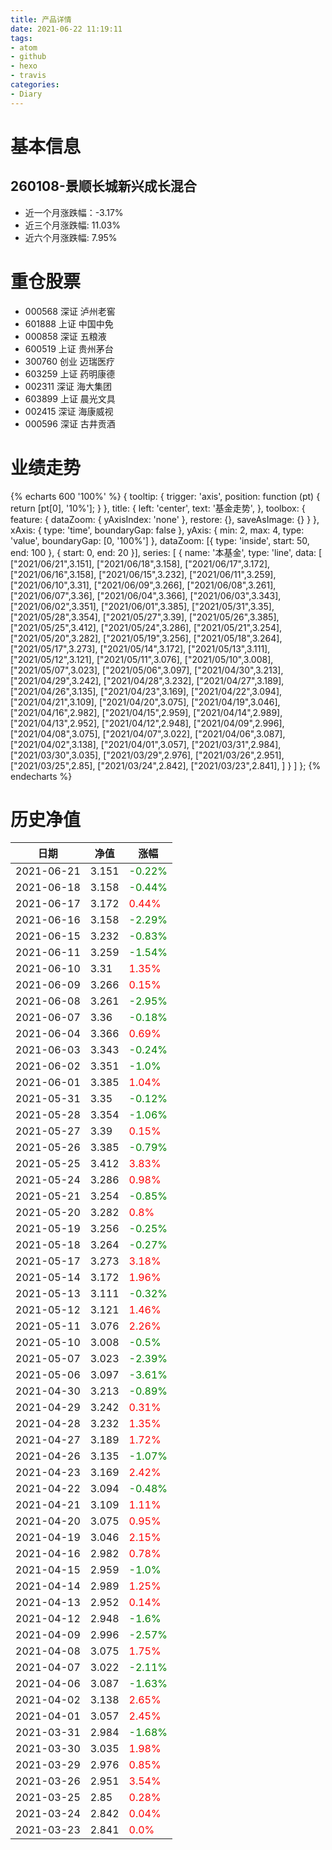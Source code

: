 ```yaml
---
title: 产品详情
date: 2021-06-22 11:19:11
tags:
- atom
- github
- hexo
- travis
categories:
- Diary
---
```


# 基本信息
## 260108-景顺长城新兴成长混合
- 近一个月涨跌幅：-3.17%
- 近三个月涨跌幅: 11.03%
- 近六个月涨跌幅: 7.95%

# 重仓股票
- 000568 深证 泸州老窖
- 601888 上证 中国中免
- 000858 深证 五粮液
- 600519 上证 贵州茅台
- 300760 创业 迈瑞医疗
- 603259 上证 药明康德
- 002311 深证 海大集团
- 603899 上证 晨光文具
- 002415 深证 海康威视
- 000596 深证 古井贡酒
# 业绩走势

{% echarts 600 '100%' %}
{
  tooltip: {
        trigger: 'axis',
        position: function (pt) {
            return [pt[0], '10%'];
        }
    },
    title: {
        left: 'center',
        text: '基金走势',
    },
    toolbox: {
        feature: {
            dataZoom: {
                yAxisIndex: 'none'
            },
            restore: {},
            saveAsImage: {}
        }
    },
    xAxis: {
        type: 'time',
        boundaryGap: false
    },
    yAxis: {
        min: 2,
        max: 4,
        type: 'value',
        boundaryGap: [0, '100%']
    },
    dataZoom: [{
        type: 'inside',
        start: 50,
        end: 100
    }, {
        start: 0,
        end: 20
    }],
    series: [
        {
            name: '本基金',
            type: 'line',
            data: [
["2021/06/21",3.151],
["2021/06/18",3.158],
["2021/06/17",3.172],
["2021/06/16",3.158],
["2021/06/15",3.232],
["2021/06/11",3.259],
["2021/06/10",3.31],
["2021/06/09",3.266],
["2021/06/08",3.261],
["2021/06/07",3.36],
["2021/06/04",3.366],
["2021/06/03",3.343],
["2021/06/02",3.351],
["2021/06/01",3.385],
["2021/05/31",3.35],
["2021/05/28",3.354],
["2021/05/27",3.39],
["2021/05/26",3.385],
["2021/05/25",3.412],
["2021/05/24",3.286],
["2021/05/21",3.254],
["2021/05/20",3.282],
["2021/05/19",3.256],
["2021/05/18",3.264],
["2021/05/17",3.273],
["2021/05/14",3.172],
["2021/05/13",3.111],
["2021/05/12",3.121],
["2021/05/11",3.076],
["2021/05/10",3.008],
["2021/05/07",3.023],
["2021/05/06",3.097],
["2021/04/30",3.213],
["2021/04/29",3.242],
["2021/04/28",3.232],
["2021/04/27",3.189],
["2021/04/26",3.135],
["2021/04/23",3.169],
["2021/04/22",3.094],
["2021/04/21",3.109],
["2021/04/20",3.075],
["2021/04/19",3.046],
["2021/04/16",2.982],
["2021/04/15",2.959],
["2021/04/14",2.989],
["2021/04/13",2.952],
["2021/04/12",2.948],
["2021/04/09",2.996],
["2021/04/08",3.075],
["2021/04/07",3.022],
["2021/04/06",3.087],
["2021/04/02",3.138],
["2021/04/01",3.057],
["2021/03/31",2.984],
["2021/03/30",3.035],
["2021/03/29",2.976],
["2021/03/26",2.951],
["2021/03/25",2.85],
["2021/03/24",2.842],
["2021/03/23",2.841],
]
        }
    ]
};
{% endecharts %}

# 历史净值

| 日期 | 净值 | 涨幅 |
| --- | --- | --- |
|2021-06-21|3.151|<font color=green>-0.22%</font>|
|2021-06-18|3.158|<font color=green>-0.44%</font>|
|2021-06-17|3.172|<font color=red>0.44%</font>|
|2021-06-16|3.158|<font color=green>-2.29%</font>|
|2021-06-15|3.232|<font color=green>-0.83%</font>|
|2021-06-11|3.259|<font color=green>-1.54%</font>|
|2021-06-10|3.31|<font color=red>1.35%</font>|
|2021-06-09|3.266|<font color=red>0.15%</font>|
|2021-06-08|3.261|<font color=green>-2.95%</font>|
|2021-06-07|3.36|<font color=green>-0.18%</font>|
|2021-06-04|3.366|<font color=red>0.69%</font>|
|2021-06-03|3.343|<font color=green>-0.24%</font>|
|2021-06-02|3.351|<font color=green>-1.0%</font>|
|2021-06-01|3.385|<font color=red>1.04%</font>|
|2021-05-31|3.35|<font color=green>-0.12%</font>|
|2021-05-28|3.354|<font color=green>-1.06%</font>|
|2021-05-27|3.39|<font color=red>0.15%</font>|
|2021-05-26|3.385|<font color=green>-0.79%</font>|
|2021-05-25|3.412|<font color=red>3.83%</font>|
|2021-05-24|3.286|<font color=red>0.98%</font>|
|2021-05-21|3.254|<font color=green>-0.85%</font>|
|2021-05-20|3.282|<font color=red>0.8%</font>|
|2021-05-19|3.256|<font color=green>-0.25%</font>|
|2021-05-18|3.264|<font color=green>-0.27%</font>|
|2021-05-17|3.273|<font color=red>3.18%</font>|
|2021-05-14|3.172|<font color=red>1.96%</font>|
|2021-05-13|3.111|<font color=green>-0.32%</font>|
|2021-05-12|3.121|<font color=red>1.46%</font>|
|2021-05-11|3.076|<font color=red>2.26%</font>|
|2021-05-10|3.008|<font color=green>-0.5%</font>|
|2021-05-07|3.023|<font color=green>-2.39%</font>|
|2021-05-06|3.097|<font color=green>-3.61%</font>|
|2021-04-30|3.213|<font color=green>-0.89%</font>|
|2021-04-29|3.242|<font color=red>0.31%</font>|
|2021-04-28|3.232|<font color=red>1.35%</font>|
|2021-04-27|3.189|<font color=red>1.72%</font>|
|2021-04-26|3.135|<font color=green>-1.07%</font>|
|2021-04-23|3.169|<font color=red>2.42%</font>|
|2021-04-22|3.094|<font color=green>-0.48%</font>|
|2021-04-21|3.109|<font color=red>1.11%</font>|
|2021-04-20|3.075|<font color=red>0.95%</font>|
|2021-04-19|3.046|<font color=red>2.15%</font>|
|2021-04-16|2.982|<font color=red>0.78%</font>|
|2021-04-15|2.959|<font color=green>-1.0%</font>|
|2021-04-14|2.989|<font color=red>1.25%</font>|
|2021-04-13|2.952|<font color=red>0.14%</font>|
|2021-04-12|2.948|<font color=green>-1.6%</font>|
|2021-04-09|2.996|<font color=green>-2.57%</font>|
|2021-04-08|3.075|<font color=red>1.75%</font>|
|2021-04-07|3.022|<font color=green>-2.11%</font>|
|2021-04-06|3.087|<font color=green>-1.63%</font>|
|2021-04-02|3.138|<font color=red>2.65%</font>|
|2021-04-01|3.057|<font color=red>2.45%</font>|
|2021-03-31|2.984|<font color=green>-1.68%</font>|
|2021-03-30|3.035|<font color=red>1.98%</font>|
|2021-03-29|2.976|<font color=red>0.85%</font>|
|2021-03-26|2.951|<font color=red>3.54%</font>|
|2021-03-25|2.85|<font color=red>0.28%</font>|
|2021-03-24|2.842|<font color=red>0.04%</font>|
|2021-03-23|2.841|<font color=red>0.0%</font>|
